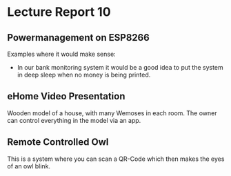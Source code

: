 # Lecture Report 10

## Powermanagement on ESP8266

Examples where it would make sense:
- In our bank monitoring system it would be a good idea to put the system in deep sleep when no money is being printed.

## eHome Video Presentation

Wooden model of a house, with many Wemoses in each room. The owner can control everything in the model via an app.

## Remote Controlled Owl

This is a system where you can scan a QR-Code which then makes the eyes of an owl blink.

